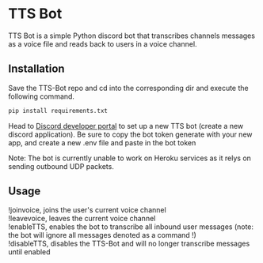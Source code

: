 # TTS Bot
TTS Bot is a simple Python discord bot that transcribes channels messages as a voice file and reads back to users in a voice channel.

## Installation

Save the TTS-Bot repo and cd into the corresponding dir and execute the following command.

```bash
pip install requirements.txt
```

Head to [Discord developer portal](https://discord.com/developers/docs/intro) to set up a new TTS bot (create a new discord application).
Be sure to copy the bot token generate with your new app, and create a new .env file and paste in the bot token

Note: The bot is currently unable to work on Heroku services as it relys on sending outbound UDP packets.

## Usage

!joinvoice, joins the user's current voice channel <br />
!leavevoice, leaves the current voice channel <br />
!enableTTS, enables the bot to transcribe all inbound user messages (note: the bot will ignore all messages denoted as a command !) <br />
!disableTTS, disables the TTS-Bot and will no longer transcribe messages until enabled <br />
